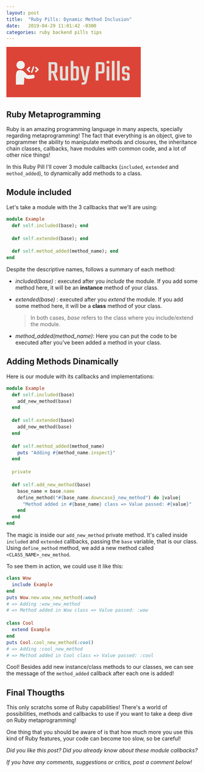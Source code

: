 ```yaml
---
layout: post
title:  "Ruby Pills: Dynamic Method Inclusion"
date:   2019-04-29 11:01:42 -0300
categories: ruby backend pills tips
---
```


<img src="/assets/img/ruby_pills.png">

## Ruby Metaprogramming 

Ruby is an amazing programming language in many aspects, specially regarding metaprogramming! The fact that everything is an object, give to programmer the ability to manipulate methods and closures, the inheritance chain classes, callbacks, have modules with common code, and a lot of other nice things!

In this Ruby Pill I'll cover 3 module callbacks (`included`, `extended` and `method_added`), to dynamically add methods to a class. 

## Module included

Let's take a module with the 3 callbacks that we'll are using:

```ruby
module Example
  def self.included(base); end

  def self.extended(base); end

  def self.method_added(method_name); end
end
```

Despite the descriptive names, follows a summary of each method:
- _included(base)_ : executed after you _include_ the module. If you add some method here, it will be an __instance__ method of your class.  
- _extended(base)_ : executed after you _extend_ the module. If you add some method here, it will be a __class__ method of your class.
    > In both cases, _base_ refers to the class where you include/extend the module.

- _method_added(method_name)_: Here you can put the code to be executed after you've been added a method in your class.

## Adding Methods Dinamically

Here is our module with its callbacks and implementations:

```ruby
module Example
  def self.included(base)
    add_new_method(base)
  end

  def self.extended(base)
    add_new_method(base)
  end

  def self.method_added(method_name)
    puts "Adding #{method_name.inspect}"
  end

  private

  def self.add_new_method(base)
    base_name = base.name
    define_method("#{base_name.downcase}_new_method") do |value|
      "Method added in #{base_name} class => Value passed: #{value}"
    end
  end
end
```

The magic is inside our `add_new_method` private method. It's called inside `included` and `extended` callbacks, passing the `base` variable, that is our class. Using `define_method` method, we add a new method called `<CLASS_NAME>_new_method`.

To see them in action, we could use it like this:

```ruby
class Wow
  include Example
end
puts Wow.new.wow_new_method(:wow) 
# => Adding :wow_new_method
# => Method added in Wow class => Value passed: :wow

class Cool
  extend Example
end
puts Cool.cool_new_method(:cool)
# => Adding :cool_new_method
# => Method added in Cool class => Value passed: :cool
```

Cool! Besides add new instance/class methods to our classes, we can see the message of the `method_added` callback after each one is added!

## Final Thougths

This only scratchs some of Ruby capabilities! There's a world of possibilities, methods and callbacks to use if you want to take a deep dive on Ruby metaprogramming!

One thing that you should be aware of is that how much more you use this kind of Ruby features, your code can become too slow, so be careful!

_Did you like this post? Did you already know about these module callbacks?_ 

_If you have any comments, suggestions or critics, post a comment below!_
